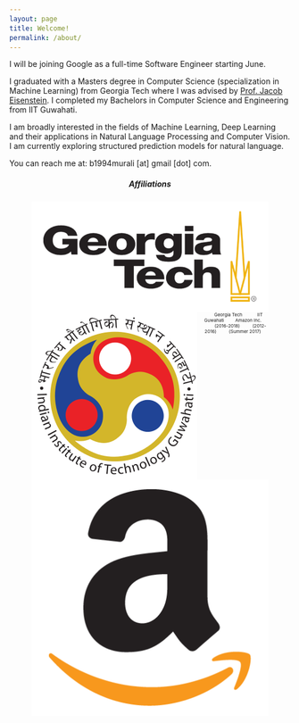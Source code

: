```yaml
---
layout: page
title: Welcome!
permalink: /about/
---
```


I will be joining Google as a full-time Software Engineer starting June.

I graduated with a Masters degree in Computer Science (specialization in Machine Learning) from Georgia Tech where I was advised by [Prof. Jacob Eisenstein](https://www.cc.gatech.edu/~jeisenst/). I completed my Bachelors in Computer Science and Engineering from IIT Guwahati. 

I am broadly interested in the fields of Machine Learning, Deep Learning and their applications in Natural Language Processing and Computer Vision. I am currently exploring structured prediction models for natural language. 

You can reach me at:  b1994murali [at] gmail [dot] com.

<h5 align="center">Affiliations</h5>
<figure align="center" class="affils">
<a href="http://www.gatech.edu/">
	<img style="float: left;" src="/docs/pictures/gatech.png" style="width: 75px; height: 50px; margin:0px 5px"/>
</a>
<a href="http://www.iitg.ac.in/"><img style="float: left;" src="/docs/pictures/iitg.png" style="width: 50px; height: 50px; margin:0px 5px"/></a>
<a href="https://www.amazon.com/"><img style="float: left;" src="/docs/pictures/amazon.png" style="width: 50px; height: 50px; margin:0px 5px"/></a>
</figure>
<figure align="center" class="affils">
	<figcaption style="font-size: 8px;">&nbsp;&nbsp;&nbsp; &nbsp;&nbsp; &nbsp; Georgia Tech &nbsp;&nbsp; &nbsp;&nbsp;&nbsp; &nbsp;&nbsp;&nbsp; IIT Guwahati &nbsp;&nbsp;&nbsp; &nbsp;&nbsp;&nbsp; Amazon Inc.<br />&nbsp;&nbsp;&nbsp; &nbsp;&nbsp;&nbsp;  &nbsp; &nbsp; (2016-2018) &nbsp;&nbsp;&nbsp; &nbsp;&nbsp;&nbsp; &nbsp;(2012-2016) &nbsp; &nbsp;&nbsp; &nbsp;&nbsp;&nbsp; (Summer 2017)
	</figcaption>
</figure>
